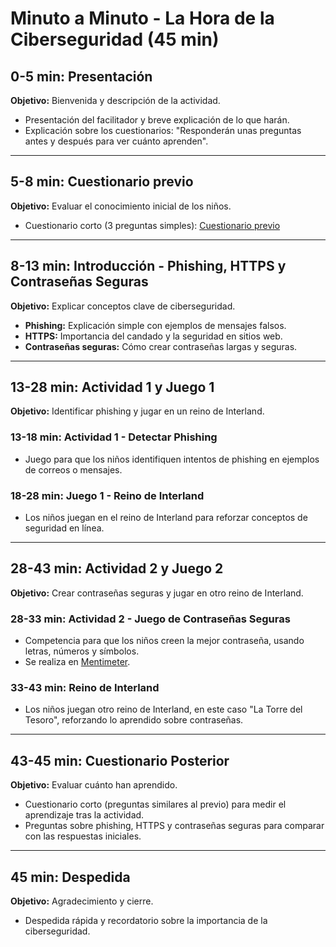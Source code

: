 # Minuto a Minuto - La Hora de la Ciberseguridad (45 min)

## 0-5 min: Presentación

**Objetivo:** Bienvenida y descripción de la actividad.

- Presentación del facilitador y breve explicación de lo que harán.
- Explicación sobre los cuestionarios: "Responderán unas preguntas antes y después para ver cuánto aprenden".

---

## 5-8 min: Cuestionario previo

**Objetivo:** Evaluar el conocimiento inicial de los niños.

- Cuestionario corto (3 preguntas simples): [Cuestionario previo](https://forms.gle/7iHXkoqnJutpUuzFA)

---

## 8-13 min: Introducción - Phishing, HTTPS y Contraseñas Seguras

**Objetivo:** Explicar conceptos clave de ciberseguridad.

- **Phishing:** Explicación simple con ejemplos de mensajes falsos.
- **HTTPS:** Importancia del candado y la seguridad en sitios web.
- **Contraseñas seguras:** Cómo crear contraseñas largas y seguras.

---

## 13-28 min: Actividad 1 y Juego 1

**Objetivo:** Identificar phishing y jugar en un reino de Interland.

### 13-18 min: Actividad 1 - Detectar Phishing
- Juego para que los niños identifiquen intentos de phishing en ejemplos de correos o mensajes.

### 18-28 min: Juego 1 - Reino de Interland
- Los niños juegan en el reino de Interland para reforzar conceptos de seguridad en línea.

---

## 28-43 min: Actividad 2 y Juego 2

**Objetivo:** Crear contraseñas seguras y jugar en otro reino de Interland.

### 28-33 min: Actividad 2 - Juego de Contraseñas Seguras
- Competencia para que los niños creen la mejor contraseña, usando letras, números y símbolos.
- Se realiza en [Mentimeter](https://www.mentimeter.com/).

### 33-43 min: Reino de Interland
- Los niños juegan otro reino de Interland, en este caso "La Torre del Tesoro", reforzando lo aprendido sobre contraseñas.

---

## 43-45 min: Cuestionario Posterior

**Objetivo:** Evaluar cuánto han aprendido.

- Cuestionario corto (preguntas similares al previo) para medir el aprendizaje tras la actividad.
- Preguntas sobre phishing, HTTPS y contraseñas seguras para comparar con las respuestas iniciales.

---

## 45 min: Despedida

**Objetivo:** Agradecimiento y cierre.

- Despedida rápida y recordatorio sobre la importancia de la ciberseguridad.
